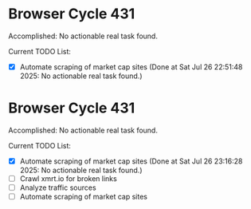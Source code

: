 # Browser Cycle 431

Accomplished: No actionable real task found.

Current TODO List:

- [x] Automate scraping of market cap sites  (Done at Sat Jul 26 22:51:48 2025: No actionable real task found.)

# Browser Cycle 431

Accomplished: No actionable real task found.

Current TODO List:

- [x] Automate scraping of market cap sites  (Done at Sat Jul 26 23:16:28 2025: No actionable real task found.)
- [ ] Crawl xmrt.io for broken links
- [ ] Analyze traffic sources
- [ ] Automate scraping of market cap sites